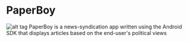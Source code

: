 # PaperBoy
![alt tag](https://raw.githubusercontent.com/davidjura/PaperBoy/blob/master/app/src/main/res/mipmap-xxxhdpi/ic_launcher.png)
PaperBoy is a news-syndication app written using the Android SDK that displays articles based on the end-user's political views
